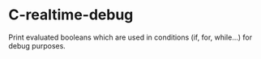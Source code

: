 # C-realtime-debug
Print evaluated booleans which are used in conditions (if, for, while...) for debug purposes.
